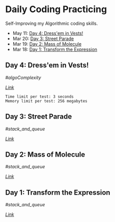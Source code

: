# Daily Coding Practicing

Self-Improving my Algorithmic coding skills.

- May 11: [Day 4: Dress'em in Vests!](#day-4-dressem-in-vests!)
- Mar 20: [Day 3: Street Parade](#day-3-street-parade)
- Mar 19: [Day 2: Mass of Molecule](#day-2-mass-of-molecule)
- Mar 18: [Day 1: Transform the Expression](https://github.com/thu-hoai/daily-coding-practicing#day-1-transform-the-expression)

## Day 4: Dress'em in Vests!

_\#algoComplexity_

_[Link](https://codeforces.com/problemset/problem/161/A)_

```
Time limit per test: 3 seconds
Memory limit per test: 256 megabytes
```

## Day 3: Street Parade

_\#stack_and_queue_

_[Link](https://www.spoj.com/problems/STPAR/)_

## Day 2: Mass of Molecule

_\#stack_and_queue_

_[Link](https://www.spoj.com/problems/MMASS/)_

## Day 1: Transform the Expression

_\#stack_and_queue_

[_Link_](https://www.spoj.com/problems/ONP/)
